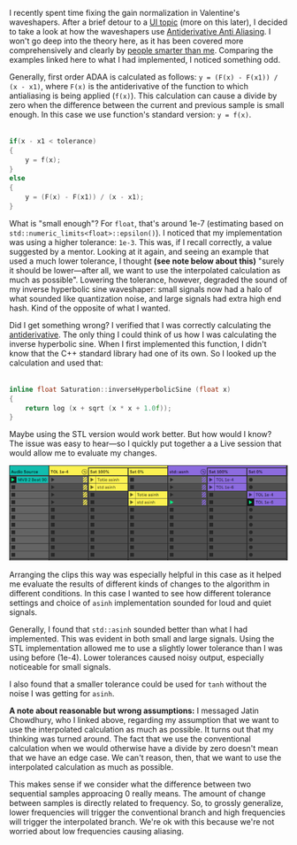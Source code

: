
I recently spent time fixing the gain normalization in Valentine's waveshapers. After a brief detour to a [UI topic](https://github.com/tote-bag-labs/valentine/pull/53) (more on this later), I decided to take a look at how the waveshapers use [Antiderivative Anti Aliasing](https://github.com/tote-bag-labs/valentine/pull/57). I won't go deep into the theory here, as it has been covered more comprehensively and clearly by [people smarter than me](https://jatinchowdhury18.medium.com/practical-considerations-for-antiderivative-anti-aliasing-d5847167f510). Comparing the examples linked here to what I had implemented, I noticed something odd.

Generally, first order ADAA is calculated as follows: `y = (F(x) - F(x1)) / (x - x1)`, where `F(x)` is the antiderivative of the function to which antialiasing is being applied (`f(x)`). This calculation can cause a divide by zero when the difference between the current and previous sample is small enough. In this case we use function's standard version: `y = f(x)`.

```cpp

if(x - x1 < tolerance)
{
    y = f(x);
}
else
{
    y = (F(x) - F(x1)) / (x - x1);
}

```

What is "small enough"? For `float`, that's around 1e-7 (estimating based on `std::numeric_limits<float>::epsilon()`). I noticed that my implementation was using a higher tolerance: `1e-3`. This was, if I recall correctly, a value suggested by a mentor. Looking at it again, and seeing an example that used a much lower tolerance, I thought **(see note below about this)** "surely it should be lower—after all, we want to use the interpolated calculation as much as possible". Lowering the tolerance, however, degraded the sound of my inverse hyperbolic sine waveshaper: small signals now had a halo of what sounded like quantization noise, and large signals had extra high end hash. Kind of the opposite of what I wanted.

Did I get something wrong? I verified that I was correctly calculating the [antiderivative](https://www.wolframalpha.com/input?i=asinh+antiderivative). The only thing I could think of us how I was calculating the inverse hyperbolic sine. When I first implemented this function, I didn't know that the C++ standard library had one of its own. So I looked up the calculation and used that: 

```cpp

inline float Saturation::inverseHyperbolicSine (float x)
{
    return log (x + sqrt (x * x + 1.0f));
}

```

Maybe using the STL version would work better. But how would I know? The issue was easy to hear—so I quickly put together a a Live session that would allow me to evaluate my changes.


<p align="center">
  <img src="_assets/57_asinh_test_matrix.png" alt="A screenshot of Ableton Live's session view. A matrix of audio clips is displayed, showing, in one group, audio clips for Valentine when the Saturator is processed with a tolerance of 1e-4 while varying the asinh implementation and saturation level. In another group, audio clips for valentine are shown when the Saturator is processed using the STL asinh implementation for tolerances of 1e-4 and 1e-10 for different satuation levels." />
</p>

Arranging the clips this way was especially helpful in this case as it helped me evaluate the results of different kinds of changes to the algorithm in different conditions. In this case I wanted to see how different tolerance settings and choice of `asinh` implementation sounded for loud and quiet signals.

Generally, I found that `std::asinh` sounded better than what I had implemented. This was evident in both small and large signals. Using the STL implementation allowed me to use a slightly lower tolerance than I was using before (1e-4). Lower tolerances caused noisy output, especially noticeable for small signals.
 
I also found that a smaller tolerance could be used for `tanh` without the noise I was getting for `asinh`. 

**A note about reasonable but wrong assumptions:** I messaged Jatin Chowdhury, who I linked above, regarding my assumption that we want to use the interpolated calculation as much as possible. It turns out that my thinking was turned around. The fact that we use the conventional calculation when we would otherwise have a divide by zero doesn't mean that we have an edge case. We can't reason, then, that we want to use the interpolated calculation as much as possible.

This makes sense if we consider what the difference between two sequential samples approacing 0 really means. The amount of change between samples is directly related to frequency. So, to grossly generalize, lower frequencies will trigger the conventional branch and high frequencies will trigger the interpolated branch. We're ok with this because we're not worried about low frequencies causing aliasing.
